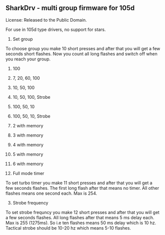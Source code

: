 SharkDrv - multi group firmware for 105d
-----------------------------------------------

License: Released to the Public Domain.

For use in 105d type drivers, no support for stars.

1. Set group

 To choose group you make 10 short presses and after that you will get a few seconds short flashes.
Now you count all long flashes and switch off when you reach your group.

 1. 100
 2. 7, 20, 60, 100
 3. 10, 50, 100
 4. 10, 50, 100, Strobe
 5. 100, 50, 10
 6. 100, 50, 10, Strobe
 7. 2 with memory
 8. 3 with memory
 9. 4 with memory
 10. 5 with memory
 11. 6 with memory

2. Full mode timer

 To set turbo timer you make 11 short presses and after that you will get a few seconds flashes.
The first long flash after that means no timer. All other flashes means one second each. Max is 254.

3. Strobe frequency

 To set strobe frequncy you make 12 short presses and after that you will get a few seconds flashes.
All long flashes after that means 5 ms delay each. Max is 255 (1275ms).
So i.e ten flashes means 50 ms delay which is 10 hz.
Tactical strobe should be 10-20 hz which means 5-10 flashes.

